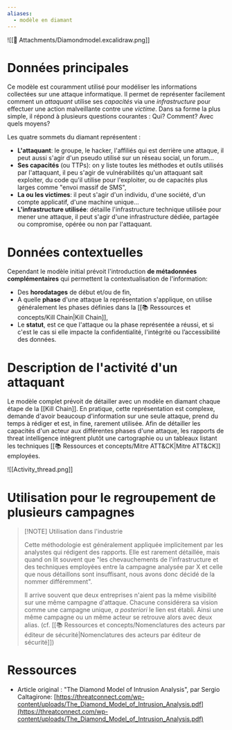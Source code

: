 ```yaml
---
aliases:
  - modèle en diamant
---
```


![[📎 Attachments/Diamondmodel.excalidraw.png]]

# Données principales

Ce modèle est couramment utilisé pour modéliser les informations collectées sur une attaque informatique. Il permet de représenter facilement comment un *attaquant* utilise ses *capacités* via une *infrastructure* pour effectuer une action malveillante contre une *victime*. Dans sa forme la plus simple, il répond à plusieurs questions courantes : Qui? Comment? Avec quels moyens?

Les quatre sommets du diamant représentent :

- **L'attaquant**: le groupe, le hacker, l'affiliés qui est derrière une attaque, il peut aussi s'agir d'un pseudo utilisé sur un réseau social, un forum...
- **Ses capacités** (ou TTPs): on y liste toutes les méthodes et outils utilisés par l'attaquant, il peu s'agir de vulnérabilités qu'un attaquant sait exploiter, du code qu'il utilise pour l'exploiter, ou de capacités plus larges comme "envoi massif de SMS", 
- **La ou les victimes**: il peut s'agir d'un individu, d'une société, d'un compte applicatif, d'une machine unique...
- **L'infrastructure utilisée**: détaille l'infrastructure technique utilisée pour mener une attaque, il peut s'agir d'une infrastructure dédiée, partagée ou compromise, opérée ou non  par l'attaquant. 

# Données contextuelles

Cependant le modèle initial prévoit l'introduction **de métadonnées complémentaires** qui permettent la contextualisation de l'information:

-  Des **horodatages** de début et/ou de fin,
-  A quelle **phase** d'une attaque la représentation s'applique, on utilise généralement les phases définies dans la [[📚 Ressources et concepts/Kill Chain|Kill Chain]],
- Le **statut**, est ce que l'attaque ou la phase représentée a réussi, et si c'est le cas si elle impacte la confidentialité, l'intégrité ou l’accessibilité des données.   

# Description de l'activité d'un attaquant

Le modèle complet prévoit de détailler avec un modèle en diamant chaque étape de la [[Kill Chain]]. En pratique, cette représentation est complexe, demande d'avoir beaucoup d'information sur une seule attaque, prend du temps à rédiger et est, in fine, rarement utilisée. Afin de détailler les capacités d'un acteur aux différentes phases d'une attaque, les rapports de threat intelligence intègrent plutôt une cartographie ou un tableaux listant les techniques [[📚 Ressources et concepts/Mitre ATT&CK|Mitre ATT&CK]] employées.

![[Activity_thread.png]]

# Utilisation pour le regroupement de plusieurs campagnes




> [!NOTE] Utilisation dans l'industrie
> 
> Cette méthodologie est généralement appliquée implicitement par les analystes qui rédigent des rapports. Elle est rarement détaillée, mais quand on lit souvent que "les chevauchements de l'infrastructure et des techniques employées entre la campagne analysée par X et celle que nous détaillons sont insuffisant, nous avons donc décidé de la nommer différemment".
>
> Il arrive souvent que deux entreprises n'aient pas la même visibilité sur une même campagne d'attaque. Chacune considérera sa vision comme une campagne unique, *a posteriori* le lien est établi. Ainsi une même campagne ou un même acteur se retrouve alors avec deux alias. (cf. [[📚 Ressources et concepts/Nomenclatures des acteurs par éditeur de sécurité|Nomenclatures des acteurs par éditeur de sécurité]]) 


# Ressources

- Article original : "The Diamond Model of Intrusion Analysis", par Sergio Caltagirone: [https://threatconnect.com/wp-content/uploads/The_Diamond_Model_of_Intrusion_Analysis.pdf](https://threatconnect.com/wp-content/uploads/The_Diamond_Model_of_Intrusion_Analysis.pdf)